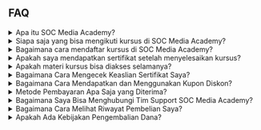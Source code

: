 ## FAQ

<details>
    <summary>
        Apa itu SOC Media Academy?
    </summary>
    SOC Media Academy adalah platform pelatihan daring yang menawarkan berbagai kursus untuk mengembangkan keterampilan Anda di bidang media sosial dan pemasaran digital. Kami menyediakan materi yang mudah diikuti dan praktis untuk diaplikasikan langsung.
</details>

<details>
    <summary>
        Siapa saja yang bisa mengikuti kursus di SOC Media Academy?
    </summary>
    Kursus kami dirancang untuk semua tingkat kemampuan, mulai dari pemula hingga profesional yang ingin meningkatkan keterampilan mereka. Baik Anda seorang pelajar, pengusaha, atau pekerja profesional, kami memiliki kursus yang sesuai untuk Anda.
</details>

<details>
    <summary>
        Bagaimana cara mendaftar kursus di SOC Media Academy?
    </summary>
    Untuk mendaftar, kunjungi halaman kursus kami, pilih kursus yang Anda minati, dan klik tombol 'Daftar Sekarang'. Ikuti instruksi untuk menyelesaikan pendaftaran dan pembayaran.
</details>

<details>
    <summary>
        Apakah saya mendapatkan sertifikat setelah menyelesaikan kursus?
    </summary>
    Ya, setelah menyelesaikan kursus dan lulus ujian akhir, Anda akan menerima sertifikat yang dapat diunduh dan dibagikan pada platform lainnya atau CV Anda.
</details>

<details>
    <summary>
        Apakah materi kursus bisa diakses selamanya?
    </summary>
    Setelah mendaftar, Anda memiliki akses seumur hidup ke materi kursus, termasuk semua pembaruan yang akan datang.
</details>

<details>
    <summary>
        Bagaimana Cara Mengecek Keaslian Sertifikat Saya?
    </summary>

    - Kunjungi halaman Cek Sertifikat.
    - Masukkan kode sertifikat Anda pada kolom yang disediakan.
    - Klik tombol "Cek Sertifikat".
    - Tunggu beberapa saat hingga proses verifikasi selesai. Anda akan diberitahu apakah sertifikat Anda valid atau tidak.

</details>

<details>
    <summary>
        Bagaimana Cara Mendapatkan dan Menggunakan Kupon Diskon?
    </summary>

    - Kunjungi halaman Kupon.
    - Cari kupon yang tersedia dan salin kode kupon tersebut.
    - Saat melakukan checkout, masukkan kode kupon pada kolom yang tersedia untuk mendapatkan diskon.
    - Pastikan kupon masih berlaku dan memenuhi syarat dan ketentuan yang berlaku.

</details>

<details>
    <summary>
        Metode Pembayaran Apa Saja yang Diterima?
    </summary>
    
    - Transfer Bank: Anda bisa melakukan pembayaran melalui transfer bank ke rekening yang akan diinformasikan pada saat checkout.
    - Virtual Account: Pembayaran melalui virtual account dari berbagai bank juga tersedia untuk kenyamanan Anda.
    - E-Wallet: Kami juga menerima pembayaran melalui e-wallet populer seperti OVO, GoPay, dan Dana.
</details>

<details>
    <summary>
        Bagaimana Saya Bisa Menghubungi Tim Support SOC Media Academy?
    </summary>
    Anda dapat mengakses halaman berikut <a href="https://academy.socmediaagency.com/hubungi-kami">Hubungi Kami</a> untuk mendapatkan informasi lainnya dari Tim Support Kami.
</details>

<details>
    <summary>
        Bagaimana Cara Melihat Riwayat Pembelian Saya?
    </summary>
    
    - Login ke akun SOC Media Academy Anda.
    - Buka menu "Akun Saya" dan pilih "Riwayat Pembelian".
    - Di halaman ini, Anda dapat melihat semua transaksi yang telah Anda lakukan beserta detailnya.
</details>

<details>
    <summary>
        Apakah Ada Kebijakan Pengembalian Dana?
    </summary>
    Kami tidak melayani pengembalian dana apapun. Untuk detail lengkap Anda dapat mengunjungi halaman <a href="https://academy.socmediaagency.com/syarat-ketentuan">Syarat & Ketentuan</a>.
</details>
